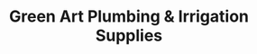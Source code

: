 ---
title: "Green Art Plumbing & Irrigation Supplies"
url: /shinnecock-hills/green-art-plumbing-und-irrigation-supplies/
shop: Eisenwaren
---